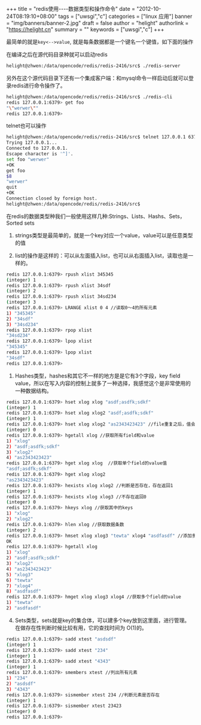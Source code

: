+++
title = "redis使用----数据类型和操作命令"
date = "2012-10-24T08:19:10+08:00"
tags = ["uwsgi","c"]
categories = ["linux 应用"]
banner = "img/banners/banner-2.jpg"
draft = false
author = "helight"
authorlink = "https://helight.cn"
summary = ""
keywords = ["uwsgi","c"]
+++


最简单的就是`key<-->value`, 就是每条数据都是一个键名一个键值，如下面的操作

在编译之后在源代码目录种就可以启动redis
```sh
helight@zhwen:/data/opencode/redis/redis-2416/src$ ./redis-server
```
另外在这个源代码目录下还有一个集成客户端：和mysql命令一样启动后就可以登录redis进行命令操作了。
```sh
helight@zhwen:/data/opencode/redis/redis-2416/src$ ./redis-cli
redis 127.0.0.1:6379> get foo
"\"werwer\""
redis 127.0.0.1:6379>
```
telnet也可以操作
```sh
helight@zhwen:/data/opencode/redis/redis-2416/src$ telnet 127.0.0.1 6379
Trying 127.0.0.1...
Connected to 127.0.0.1.
Escape character is '^]'.
set foo "werwer"
+OK
get foo
$8
"werwer"
quit
+OK
Connection closed by foreign host.
helight@zhwen:/data/opencode/redis/redis-2416/src$
```
在redis的数据类型种我们一般使用这样几种:Strings、Lists、Hashs、Sets，Sorted sets

1. strings类型是最简单的，就是一个key对应一个value，value可以是任意类型的值

2. list的操作是这样的：可以从左面插入list，也可以从右面插入list，读取也是一样的。
```sh
redis 127.0.0.1:6379> rpush xlist 345345
(integer) 1
redis 127.0.0.1:6379> rpush xlist 34sdf
(integer) 2
redis 127.0.0.1:6379> rpush xlist 34sd234
(integer) 3
redis 127.0.0.1:6379> LRANGE xlist 0 4 //读取0～4的所有元素
1) "345345"
2) "34sdf"
3) "34sd234"
redis 127.0.0.1:6379> rpop xlist
"34sd234"
redis 127.0.0.1:6379> lpop xlist
"345345"
redis 127.0.0.1:6379> lpop xlist
"34sdf"
redis 127.0.0.1:6379>
```
1. Hashes类型，hashes和其它不一样的地方是是它有3个字段，key field value，所以在写入内容的控制上就多了一种选择，我感觉这个是非常使用的一种数据结构。
```sh
redis 127.0.0.1:6379> hset xlog xlog "asdf;asdfk;sdkf"
(integer) 1
redis 127.0.0.1:6379> hset xlog xlog2 "asdf;asdfk;sdkf"
(integer) 1
redis 127.0.0.1:6379> hset xlog xlog2 "as2343423423" //file重复之后，值会被覆盖掉
(integer) 0
redis 127.0.0.1:6379> hgetall xlog //获取所有field和value
1) "xlog"
2) "asdf;asdfk;sdkf"
3) "xlog2"
4) "as2343423423"
redis 127.0.0.1:6379> hget xlog xlog  //获取单个field的value值
"asdf;asdfk;sdkf"
redis 127.0.0.1:6379> hget xlog xlog2
"as2343423423"
redis 127.0.0.1:6379> hexists xlog xlog2 //判断是否存在，存在返回1
(integer) 1
redis 127.0.0.1:6379> hexists xlog xlog3 //不存在返回0
(integer) 0
redis 127.0.0.1:6379> hkeys xlog //获取其中的keys
1) "xlog"
2) "xlog2"
redis 127.0.0.1:6379> hlen xlog //获取数据条数
(integer) 2
redis 127.0.0.1:6379> hmset xlog xlog3 "tewta" xlog4 "asdfasdf" //添加多个field value
OK
redis 127.0.0.1:6379> hgetall xlog
1) "xlog"
2) "asdf;asdfk;sdkf"
3) "xlog2"
4) "as2343423423"
5) "xlog3"
6) "tewta"
7) "xlog4"
8) "asdfasdf"
redis 127.0.0.1:6379> hmget xlog xlog3 xlog4 //获取多个field的value
1) "tewta"
2) "asdfasdf"
```
4. Sets类型，sets就是key的集合体，可以建多个key放到这里面，进行管理。在做存在性判断时候比较有用，它的查找时间为 O(1)的。
```sh
redis 127.0.0.1:6379> sadd xtest "asdsdf"
(integer) 1
redis 127.0.0.1:6379> sadd xtest "234"
(integer) 1
redis 127.0.0.1:6379> sadd xtest "4343"
(integer) 1
redis 127.0.0.1:6379> smembers xtest //列出所有元素
1) "234"
2) "asdsdf"
3) "4343"
redis 127.0.0.1:6379> sismember xtest 234 //判断元素是否存在
(integer) 1
redis 127.0.0.1:6379> sismember xtest 23423
(integer) 0
redis 127.0.0.1:6379>
```